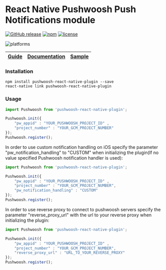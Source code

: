 React Native Pushwoosh Push Notifications module
===================================================

[![GitHub release](https://img.shields.io/github/release/Pushwoosh/pushwoosh-react-native-plugin.svg?style=flat-square)](https://github.com/Pushwoosh/pushwoosh-react-native-plugin/releases) 
[![npm](https://img.shields.io/npm/v/pushwoosh-react-native-plugin.svg)](https://www.npmjs.com/package/pushwoosh-react-native-plugin)
[![license](https://img.shields.io/npm/l/pushwoosh-react-native-plugin.svg)](https://www.npmjs.com/package/pushwoosh-react-native-plugin)

![platforms](https://img.shields.io/badge/platforms-Android%20%7C%20iOS-yellowgreen.svg)

| [Guide](https://www.pushwoosh.com/platform-docs/pushwoosh-sdk/cross-platform-frameworks/react-native/integrating-react-native-plugin) | [Documentation](docs/README.md) | [Sample](https://github.com/Pushwoosh/pushwoosh-react-native-sample) |
| ----------------------------------------------------------- | ------------------------------- | -------------------------------------------------------------------- |


### Installation

```
npm install pushwoosh-react-native-plugin --save
react-native link pushwoosh-react-native-plugin
```

### Usage

```js
import Pushwoosh from 'pushwoosh-react-native-plugin';

Pushwoosh.init({ 
    "pw_appid" : "YOUR_PUSHWOOSH_PROJECT_ID" , 
    "project_number" : "YOUR_GCM_PROJECT_NUMBER" 
});
Pushwoosh.register();
```

In order to use custom notification handling on iOS specify the parameter "pw_notification_handling" to "CUSTOM" when initializing the plugin(If no value specified Pushwoosh notification handler is used):

```js
import Pushwoosh from 'pushwoosh-react-native-plugin';

Pushwoosh.init({ 
    "pw_appid" : "YOUR_PUSHWOOSH_PROJECT_ID" , 
    "project_number" : "YOUR_GCM_PROJECT_NUMBER",
    "pw_notification_handling" : "CUSTOM"
});
Pushwoosh.register();
```

In order to use reverse proxy to connect to pushwoosh servers specify the parameter "reverse_proxy_url" with the url to your reverse proxy when initializing the plugin:

```js
import Pushwoosh from 'pushwoosh-react-native-plugin';

Pushwoosh.init({ 
    "pw_appid" : "YOUR_PUSHWOOSH_PROJECT_ID" , 
    "project_number" : "YOUR_GCM_PROJECT_NUMBER",
    "reverse_proxy_url" : "URL_TO_YOUR_REVERSE_PROXY"
});
Pushwoosh.register();
```
